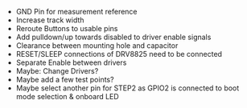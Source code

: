 * GND Pin for measurement reference
* Increase track width
* Reroute Buttons to usable pins
* Add pulldown/up towards disabled to driver enable signals
* Clearance between mounting hole and capacitor
* RESET/SLEEP connections of DRV8825 need to be connected
* Separate Enable between drivers
* Maybe: Change Drivers?
* Maybe add a few test points?
* Maybe select another pin for STEP2 as GPIO2 is connected to boot mode selection & onboard LED 
